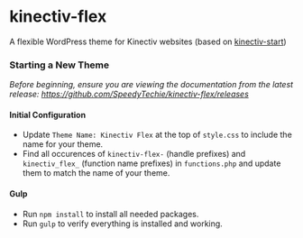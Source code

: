 # kinectiv-flex
A flexible WordPress theme for Kinectiv websites (based on [kinectiv-start](https://github.com/SpeedyTechie/kinectiv-start))

### Starting a New Theme
*Before beginning, ensure you are viewing the documentation from the latest release: https://github.com/SpeedyTechie/kinectiv-flex/releases*

#### Initial Configuration
* Update `Theme Name: Kinectiv Flex` at the top of `style.css` to include the name for your theme.
* Find all occurences of `kinectiv-flex-` (handle prefixes) and `kinectiv_flex_` (function name prefixes) in `functions.php` and update them to match the name of your theme.

#### Gulp
* Run `npm install` to install all needed packages.
* Run `gulp` to verify everything is installed and working.
